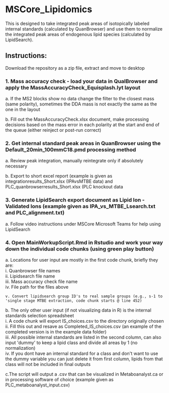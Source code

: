 # MSCore_Lipidomics

This is designed to take integrated peak areas of isotopically labeled internal standards (calculated by QuanBrowser) and use them to normalize the integrated peak areas of endogenous lipid species (calculated by LipidSearch).

## Instructions:
Download the repository as a zip file, extract and move to desktop

### 1. Mass accuracy check - load your data in QualBrowser and apply the MassAccuracyCheck_Equisplash.lyt layout  
  a. If the MS2 blocks show no data change the filter to the closest mass (same polarity), sometimes the DDA mass is not exactly the same as the one in the layout  
    
  b. Fill out the MassAccuracyCheck.xlsx document, make processing decisions based on the mass error in each polarity at the start and end 
      of the queue (either reinject or post-run correct)
      
### 2. Get internal standard peak areas in QuanBrowser using the Default_20min_100mmC18.pmd processing method  
  a. Review peak integration, manually reintegrate only if absolutely necessary  
    
  b. Export to short excel report (example is given as integrationresults_Short.xlsx (IPAvsMTBE data) and
      PLC_quanbrowserresults_Short.xlsx (PLC knockout data
 
### 3. Generate LipidSearch export document as Lipid Ion - Validated Ions (example given as IPA_vs_MTBE_Lsearch.txt and PLC_alignment.txt)
  a. Follow video instructions under MSCore Microsoft Teams for help using LipidSearch
  
### 4. Open MainWorkupScript.Rmd in Rstudio and work your way down the individual code chunks (using green play button)  
  a. Locations for user input are mostly in the first code chunk, briefly they are:    
    i. Quanbrowser file names    
    ii. Lipidsearch file name  
    iii. Mass accuracy check file name     
    iv. File path for the files above  
      
    v. Convert lipidsearch group ID's to real sample groups (e.g., s-1 to 'single stage MTBE extraction, code chunk starts @ line 452)
      
  b. The only other user input (if not visualizing data in R) is the internal standards selection spreadsheet  
    i. A code chunk will export IS_choices.csv to the directory originally chosen  
    ii. Fill this out and resave as Completed_IS_choices.csv (an example of the completed version is in the example data folder)  
    iii. All possible internal standards are listed in the second column, can also input 'dummy' to keep a lipid class and divide all 
        areas by 1 (no normalization)  
    iv. If you dont have an internal standard for a class and don't want to use the dummy variable you can just delete it from first 
        column, lipids from that class will not be included in final outputs  
          
  c.The script will output a .csv that can be visualized in Metaboanalyst.ca or in processing software of choice 
    (example given as PLC_metaboanalyst_input.csv)
    
    
 
